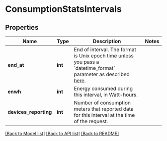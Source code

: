 # ConsumptionStatsIntervals


## Properties
Name | Type | Description | Notes
------------ | ------------- | ------------- | -------------
**end_at** | **int** | End of interval. The format is Unix epoch time unless you pass a &#x60;datetime_format&#x60; parameter as described [here](https://developer.enphase.com/docs#Datetimes). | 
**enwh** | **int** | Energy consumed during this interval, in Watt-hours. | 
**devices_reporting** | **int** | Number of consumption meters that reported data for this interval at the time of the request. | 

[[Back to Model list]](../README.md#documentation-for-models) [[Back to API list]](../README.md#documentation-for-api-endpoints) [[Back to README]](../README.md)


